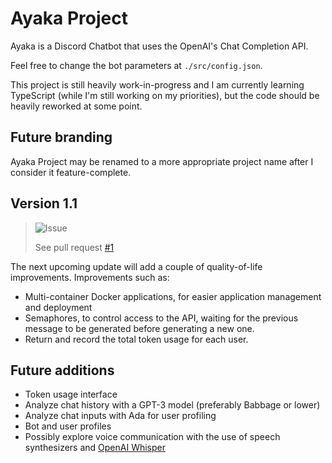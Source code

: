 # Ayaka Project
Ayaka is a Discord Chatbot that uses the OpenAI's Chat Completion API.

Feel free to change the bot parameters at `./src/config.json`.

This project is still heavily work-in-progress and I am currently learning TypeScript (while I'm still working on my priorities), but the code should be heavily reworked at some point.

## Future branding
Ayaka Project may be renamed to a more appropriate project name after I consider it feature-complete.

## Version 1.1
> <picture>
>   <source media="(prefers-color-scheme: light)" srcset="https://github.com/Mqxx/GitHub-Markdown/blob/main/blockquotes/badge/light-theme/issue.svg">
>   <img alt="Issue" src="https://github.com/Mqxx/GitHub-Markdown/blob/main/blockquotes/badge/dark-theme/issue.svg">
> </picture><br>
>
>See pull request [#1](https://github.com/akippnn/ayaka/pull/1)

The next upcoming update will add a couple of quality-of-life improvements. Improvements such as:
- Multi-container Docker applications, for easier application management and deployment 
- Semaphores, to control access to the API, waiting for the previous message to be generated before generating a new one.
- Return and record the total token usage for each user.

## Future additions
- Token usage interface
- Analyze chat history with a GPT-3 model (preferably Babbage or lower)
- Analyze chat inputs with Ada for user profiling
- Bot and user profiles
- Possibly explore voice communication with the use of speech synthesizers and [OpenAI Whisper](https://github.com/openai/whisper)
